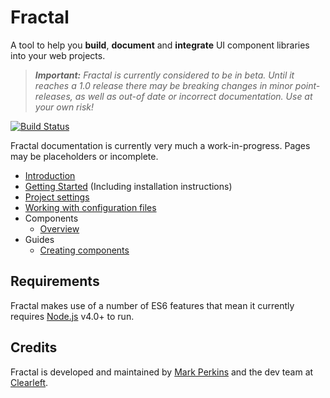 # Fractal

A tool to help you **build**, **document** and **integrate** UI component libraries into your web projects.

> _**Important:** Fractal is currently considered to be in beta. Until it reaches a 1.0 release there may be breaking changes in minor point-releases, as well as out-of date or incorrect documentation. Use at your own risk!_

[![Build Status](https://img.shields.io/travis/frctl/fractal.svg?style=flat)](https://travis-ci.org/frctl/fractal)

Fractal documentation is currently very much a work-in-progress. Pages may be placeholders or incomplete.

* [Introduction](/docs/introduction.md)
* [Getting Started](/docs/getting-started.md) (Including installation instructions)
* [Project settings](/docs/project-settings.md)
* [Working with configuration files](/docs/configuration-files.md)
* Components
	* [Overview](/docs/components/overview.md)
* Guides
	* [Creating components](/docs/guides/creating-components.md)

## Requirements

Fractal makes use of a number of ES6 features that mean it currently requires [Node.js](https://nodejs.org) v4.0+ to run.

## Credits

Fractal is developed and maintained by [Mark Perkins](http://github.com/allmarkedup) and the dev team at [Clearleft](http://clearleft.com).
